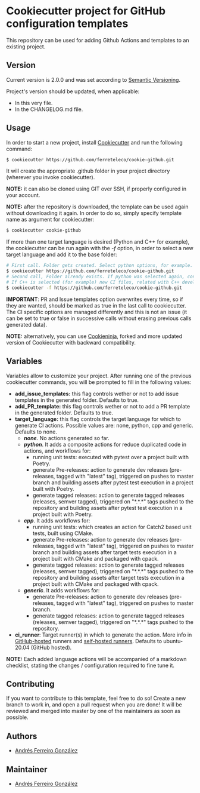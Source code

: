 # Cookiecutter project for GitHub configuration templates

This repository can be used for adding Github Actions and templates to an existing project.

## Version

Current version is 2.0.0 and was set according to [Semantic Versioning](https://semver.org/spec/v2.0.0.html).

Project's version should be updated, when applicable:

- In this very file.
- In the CHANGELOG.md file.

## Usage

In order to start a new project, install [Cookiecutter](https://cookiecutter.readthedocs.io/en/latest/)
and run the following command:

```bash
$ cookiecutter https://github.com/ferreteleco/cookie-github.git
```

It will create the appropriate .github folder in your project directory (wherever you invoke
cookiecutter).

**NOTE:** it can also be cloned using GIT over SSH, if properly configured in your account.

**NOTE:** after the repository is downloaded, the template can be used again without downloading it
again. In order to do so, simply specify template name as argument for cookiecutter:

```bash
$ cookiecutter cookie-github
```

If more than one target language is desired (Python and C++ for example), the cookiecutter can be
run again with the *-f* option, in order to select a new target language and add it to the base
folder:

```bash
# First call. Folder gets created. Select python options, for example.
$ cookiecutter https://github.com/ferreteleco/cookie-github.git
# Second call, Folder already exists. If python was selected again, contents will be overwritten.
# If C++ is selected (for example) new CI files, related with C++ development, will be added.
$ cookiecutter -f https://github.com/ferreteleco/cookie-github.git
```

**IMPORTANT**: PR and Issue templates option overwrites every time, so if they are wanted, should be
marked as true in the last call to cookiecutter. The CI specific options are managed differently and
this is not an issue (it can be set to true or false in successive calls without erasing previous
calls generated data).

**NOTE:** alternatively, you can use [Cookieninja](https://github.com/cookieninja-generator/cookieninja),
forked and more updated version of Cookiecutter with backward compatibility.

## Variables

Variables allow to customize your project. After running one of the previous cookiecutter commands,
you will be prompted to fill in the following values:

- **add_issue_templates:** this flag controls wether or not to add issue templates in the generated
  folder. Defaults to true.
- **add_PR_template:** this flag controls wether or not to add a PR template in the generated
  folder. Defaults to true.
- **target_language:** this flag controls the target language for which to generate CI actions.
  Possible values are: none, python, cpp and generic. Defaults to none.
    - ***none***. No actions generated so far.
    - ***python***. It adds a composite actions for reduce duplicated code in actions, and workflows
    for:
        - running unit tests: executed with pytest over a project built with Poetry.
        - generate Pre-releases: action to generate dev releases (pre-releases, tagged with "latest"
        tag), triggered on pushes to master branch and building assets after pytest test execution
        in a project built with Poetry.
        - generate tagged releases: action to generate tagged releases (releases, semver tagged),
        triggered on "\*.\*.\*" tags pushed to the repository and building assets after pytest test
        execution in a project built with Poetry.
    - ***cpp***. It adds workflows for:
        - running unit tests: which creates an action for Catch2 based unit tests, built using
        CMake.
        - generate Pre-releases: action to generate dev releases (pre-releases, tagged with "latest"
        tag), triggered on pushes to master branch and building assets after target tests
        execution in a project built with CMake and packaged with cpack.
        - generate tagged releases: action to generate tagged releases (releases, semver tagged),
        triggered on "\*.\*.\*" tags pushed to the repository and building assets after target tests
        execution in a project built with CMake and packaged with cpack.
    - ***generic***. It adds workflows for:
        - generate Pre-releases: action to generate dev releases (pre-releases, tagged with "latest"
        tag), triggered on pushes to master branch.
        - generate tagged releases: action to generate tagged releases (releases, semver tagged),
        triggered on "\*.\*.\*" tags pushed to the repository.
- **ci_runner**: Target runner(s) in which to generate the action. More info in [GitHub-hosted](https://docs.github.com/en/actions/using-github-hosted-runners/about-github-hosted-runners) runners and [self-hosted runners](https://docs.github.com/en/actions/hosting-your-own-runners/using-self-hosted-runners-in-a-workflow). Defaults to ubuntu-20.04 (GitHub hosted).

**NOTE:** Each added language actions will be accompanied of a markdown checklist, stating the
changes / configuration required to fine tune it.

## Contributing

If you want to contribute to this template, feel free to do so! Create a new branch to work in, and
open a pull request when you are done! It will be reviewed and merged into master by one of the
maintainers as soon as possible.

## Authors

- [Andrés Ferreiro González](https://github.com/ferreteleco)

## Maintainer

- [Andrés Ferreiro González](https://github.com/ferreteleco)
